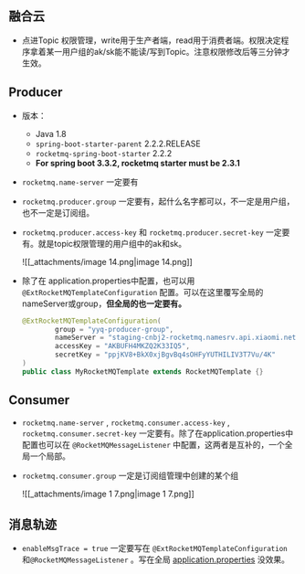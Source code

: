 ## 融合云

- 点进Topic 权限管理，write用于生产者端，read用于消费者端。权限决定程序拿着某一用户组的ak/sk能不能读/写到Topic。注意权限修改后等三分钟才生效。

## Producer

- 版本：
    - Java 1.8
    - `spring-boot-starter-parent` 2.2.2.RELEASE
    - `rocketmq-spring-boot-starter` 2.2.2
    - **For spring boot 3.3.2, rocketmq starter must be 2.3.1**
- `rocketmq.name-server` 一定要有
- `rocketmq.producer.group` 一定要有，起什么名字都可以，不一定是用户组，也不一定是订阅组。
- `rocketmq.producer.access-key` 和 `rocketmq.producer.secret-key` 一定要有。就是topic权限管理的用户组中的ak和sk。
    
    ![[_attachments/image 14.png|image 14.png]]
    
- 除了在 application.properties中配置，也可以用 `@ExtRocketMQTemplateConfiguration` 配置。可以在这里覆写全局的nameServer或group，**但全局的也一定要有。**
    
    ```Java
    @ExtRocketMQTemplateConfiguration(
            group = "yyq-producer-group",
            nameServer = "staging-cnbj2-rocketmq.namesrv.api.xiaomi.net:9876",
            accessKey = "AKBUFH4MKZQ2K33IQ5",
            secretKey = "ppjKV8+BkX0xjBgvBq4sOHFyYUTHILIV3T7Vu/4K"
    )
    public class MyRocketMQTemplate extends RocketMQTemplate {}
    ```
    

## Consumer

- `rocketmq.name-server` , `rocketmq.consumer.access-key` , `rocketmq.consumer.secret-key` 一定要有。除了在application.properties中配置也可以在 `@RocketMQMessageListener` 中配置，这两者是互补的，一个全局一个局部。
- `rocketmq.consumer.group` 一定是订阅组管理中创建的某个组
    
    ![[_attachments/image 1 7.png|image 1 7.png]]
    

## 消息轨迹

- `enableMsgTrace = true` 一定要写在 `@ExtRocketMQTemplateConfiguration` 和`@RocketMQMessageListener` 。写在全局 [application.properties](http://application.properties) 没效果。